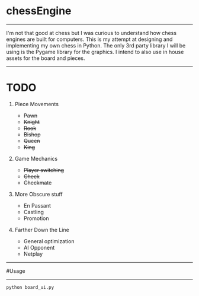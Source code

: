 # chessEngine

---

I'm not that good at chess but I was curious to understand how chess engines are built for computers. This is my attempt at designing and implementing my own chess in Python. The only 3rd party library I will be using is the Pygame library for the graphics. I intend to also use in house assets for the board and pieces.

---

# TODO
1. Piece Movements
    - ~~Pawn~~
    - ~~Knight~~
    - ~~Rook~~
    - ~~Bishop~~
    - ~~Queen~~
    - ~~King~~

2. Game Mechanics
    - ~~Player switching~~
    - ~~Check~~
    - ~~Checkmate~~
3. More Obscure stuff
    - En Passant
    - Castling
    - Promotion
4. Farther Down the Line
    - General optimization
    - AI Opponent
    - Netplay

---

#Usage

---

```
python board_ui.py
```

